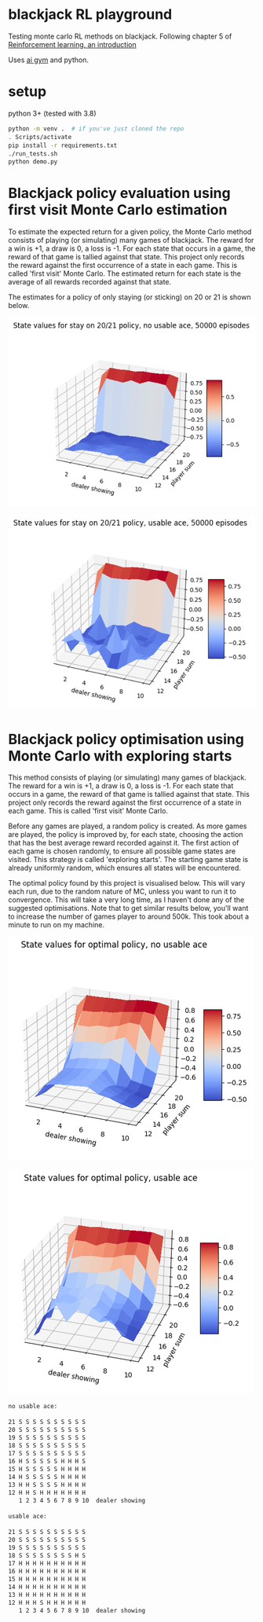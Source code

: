# blackjack RL playground

Testing monte carlo RL methods on blackjack. Following chapter 5 of
[Reinforcement learning, an introduction](https://www.goodreads.com/book/show/739791.Reinforcement_Learning)

Uses [ai gym](https://gym.openai.com/docs/) and python.


# setup

python 3+ (tested with 3.8)

```sh
python -m venv .  # if you've just cloned the repo
. Scripts/activate
pip install -r requirements.txt
./run_tests.sh
python demo.py
```


# Blackjack policy evaluation using first visit Monte Carlo estimation

To estimate the expected return for a given policy, the Monte Carlo method
consists of playing (or simulating) many games of blackjack. The reward for a
win is +1, a draw is 0, a loss is -1. For each state that occurs in a game, the
reward of that game is tallied against that state. This project only records the
reward against the first occurrence of a state in each game. This is called
'first visit' Monte Carlo. The estimated return for each state is the average
of all rewards recorded against that state.

The estimates for a policy of only staying (or sticking) on 20 or 21 is shown
below.

![](img/stay_on_20_21_no_ace.png)

![](img/stay_on_20_21_with_ace.png)


# Blackjack policy optimisation using Monte Carlo with exploring starts

This method consists of playing (or simulating) many games of blackjack. The
reward for a win is +1, a draw is 0, a loss is -1. For each state that occurs in
a game, the reward of that game is tallied against that state. This project only
records the reward against the first occurrence of a state in each game. This is
called 'first visit' Monte Carlo.

Before any games are played, a random policy is created. As more games are
played, the policy is improved by, for each state, choosing the action that has
the best average reward recorded against it. The first action of each game is
chosen randomly, to ensure all possible game states are visited. This strategy is
called 'exploring starts'. The starting game state is already uniformly random,
which ensures all states will be encountered.

The optimal policy found by this project is visualised below. This will vary
each run, due to the random nature of MC, unless you want to run it to
convergence. This will take a very long time, as I haven't done any of the
suggested optimisations. Note that to get similar results below, you'll want to
increase the number of games player to around 500k. This took about a minute to
run on my machine.

![](img/optimal_no_ace.png)

![](img/optimal_with_ace.png)

```
no usable ace:

21 S S S S S S S S S S 
20 S S S S S S S S S S 
19 S S S S S S S S S S 
18 S S S S S S S S S S 
17 S S S S S S S S S S 
16 H S S S S S H H H S 
15 H S S S S S H H H H 
14 H S S S S S H H H H
13 H H S S S S H H H H
12 H H S H H H H H H H
   1 2 3 4 5 6 7 8 9 10  dealer showing

usable ace:

21 S S S S S S S S S S
20 S S S S S S S S S S
19 S S S S S S S S S S
18 S S S S S S S S H S
17 H H H H H H H H H H
16 H H H H H H H H H H
15 H H H H H H H H H H
14 H H H H H H H H H H
13 H H H H H H H H H H
12 H H H S H H H H H H
   1 2 3 4 5 6 7 8 9 10  dealer showing
```
